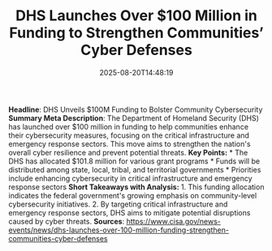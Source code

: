 ﻿---
title: "DHS Launches Over $100 Million in Funding to Strengthen Communities’ Cyber Defenses"
date: "2025-08-20T14:48:19"
category: "Markets"
summary: ""
slug: "dhs launches over 100 million in funding to strengthen commu"
source_urls:
  - "https://www.cisa.gov/news-events/news/dhs-launches-over-100-million-funding-strengthen-communities-cyber-defenses"
seo:
  title: "DHS Launches Over $100 Million in Funding to Strengthen Communities’ Cyber Defenses | Hash n Hedge"
  description: ""
  keywords: ["news", "markets", "brief"]
---
**Headline**: DHS Unveils $100M Funding to Bolster Community Cybersecurity  **Summary Meta Description**: The Department of Homeland Security (DHS) has launched over $100 million in funding to help communities enhance their cybersecurity measures, focusing on the critical infrastructure and emergency response sectors. This move aims to strengthen the nation's overall cyber resilience and prevent potential threats.  **Key Points:**  * The DHS has allocated $101.8 million for various grant programs * Funds will be distributed among state, local, tribal, and territorial governments * Priorities include enhancing cybersecurity in critical infrastructure and emergency response sectors  **Short Takeaways with Analysis:**  1. This funding allocation indicates the federal government's growing emphasis on community-level cybersecurity initiatives. 2. By targeting critical infrastructure and emergency response sectors, DHS aims to mitigate potential disruptions caused by cyber threats.  **Sources**:  https://www.cisa.gov/news-events/news/dhs-launches-over-100-million-funding-strengthen-communities-cyber-defenses 
